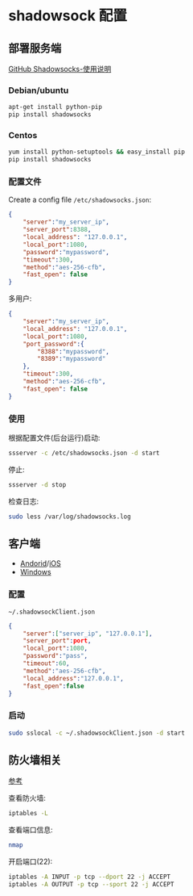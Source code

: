 # shadowsock 配置

## 部署服务端

[GitHub Shadowsocks-使用说明](https://github.com/shadowsocks/shadowsocks/wiki/Shadowsocks-使用说明)

### Debian/ubuntu

```bash
apt-get install python-pip
pip install shadowsocks
```

### Centos

```bash
yum install python-setuptools && easy_install pip
pip install shadowsocks
```

### 配置文件

Create a config file ``/etc/shadowsocks.json``:

```json
{
    "server":"my_server_ip",
    "server_port":8388,
    "local_address": "127.0.0.1",
    "local_port":1080,
    "password":"mypassword",
    "timeout":300,
    "method":"aes-256-cfb",
    "fast_open": false
}
```

多用户:

```json
{
    "server":"my_server_ip",
    "local_address": "127.0.0.1",
    "local_port":1080,
    "port_password":{
        "8388":"mypassword",
        "8389":"mypassword"
    },
    "timeout":300,
    "method":"aes-256-cfb",
    "fast_open": false
}
```

### 使用

根据配置文件(后台运行)启动:

```bash
ssserver -c /etc/shadowsocks.json -d start
```

停止:

```bash
ssserver -d stop
```

检查日志:

```bash
sudo less /var/log/shadowsocks.log
```

## 客户端

* [Andorid](https://github.com/shadowsocks/shadowsocks-android)/[iOS](https://github.com/shadowsocks/shadowsocks-iOS/wiki/Help)
* [Windows](https://github.com/shadowsocks/shadowsocks-windows/releases)

### 配置

``~/.shadowsockClient.json``

```json
{
    "server":["server_ip", "127.0.0.1"],
    "server_port":port,
    "local_port":1080,
    "password":"pass",
    "timeout":60,
    "method":"aes-256-cfb",
    "local_address":"127.0.0.1",
    "fast_open":false
}
```

### 启动

```bash
sudo sslocal -c ~/.shadowsockClient.json -d start
```

## 防火墙相关

[参考](https://blog.csdn.net/yujicun/article/details/17419823)

查看防火墙:

```bash
iptables -L
```

查看端口信息:

```bash
nmap
```

开启端口(22):

```bash
iptables -A INPUT -p tcp --dport 22 -j ACCEPT
iptables -A OUTPUT -p tcp --sport 22 -j ACCEPT
```